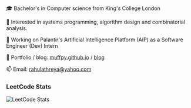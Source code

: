 🎓 Bachelor's in Computer science from King's College London  

🔭 Interested in systems programming, algorithm design and combinatorial analysis.

📍 Working on Palantir's Artificial Intelligence Platform (AIP) as a Software Engineer (Dev) Intern 

🤗 Portfolio / blog: [muffpy.github.io](https://muffpy.github.io/) / [blog](https://muffpy.github.io/blog)

📫 Email: [rahulathreya@yahoo.com](mailto:rahulathreya@yahoo.com)

### LeetCode Stats
![LeetCode Stats](https://leetcode.card.workers.dev/lcascension?theme=unicorn&font=baloo&extension=null)
